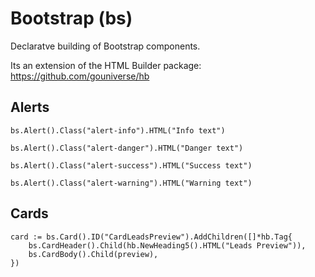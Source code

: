 # Bootstrap (bs)

Declaratve building of Bootstrap components. 

Its an extension of the HTML Builder package: https://github.com/gouniverse/hb

## Alerts

```golang
bs.Alert().Class("alert-info").HTML("Info text")

bs.Alert().Class("alert-danger").HTML("Danger text")

bs.Alert().Class("alert-success").HTML("Success text")

bs.Alert().Class("alert-warning").HTML("Warning text")
```

## Cards

```golang
card := bs.Card().ID("CardLeadsPreview").AddChildren([]*hb.Tag{
	bs.CardHeader().Child(hb.NewHeading5().HTML("Leads Preview")),
	bs.CardBody().Child(preview),
})
```
